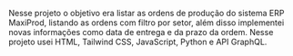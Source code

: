 Nesse projeto o objetivo era listar as ordens de produção do sistema ERP MaxiProd, listando as ordens com filtro por setor, além disso implementei novas informações como data de entrega e da prazo da ordem. Nesse projeto usei HTML, Tailwind CSS, JavaScript, Python e API GraphQL.

